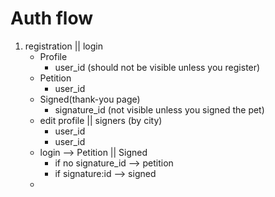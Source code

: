 # Auth flow

1. registration || login
   - Profile
     - user_id (should not be visible unless you register)
   - Petition
     - user_id
   - Signed(thank-you page)
     - signature_id (not visible unless you signed the pet)
   - edit profile || signers (by city)
     - user_id
     - user_id
   - login --> Petition || Signed
     - if no signature_id --> petition
     - if signature:id --> signed
   - 